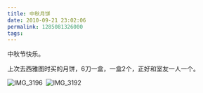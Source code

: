 ```yaml
---
title: 中秋月饼
date: 2010-09-21 23:02:06
permalink: 1285081326000
tags: 
---
```


<p>中秋节快乐。</p>  <p>上次去西雅图时买的月饼，6刀一盒，一盒2个，正好和室友一人一个。</p>  <p><img border="0" alt="IMG_3196" src="http://static.flickr.com/4153/5013526371_d520c616be.jpg" />&#160; <img border="0" alt="IMG_3192" src="http://static.flickr.com/4147/5013523041_96262e2f69.jpg" /></p>